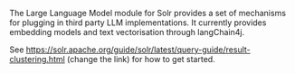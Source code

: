 <!--
  Licensed to the Apache Software Foundation (ASF) under one or more
  contributor license agreements.  See the NOTICE file distributed with
  this work for additional information regarding copyright ownership.
  The ASF licenses this file to You under the Apache License, Version 2.0
  (the "License"); you may not use this file except in compliance with
  the License.  You may obtain a copy of the License at

      http://www.apache.org/licenses/LICENSE-2.0

  Unless required by applicable law or agreed to in writing, software
  distributed under the License is distributed on an "AS IS" BASIS,
  WITHOUT WARRANTIES OR CONDITIONS OF ANY KIND, either express or implied.
  See the License for the specific language governing permissions and
  limitations under the License.
-->

The Large Language Model module for Solr provides a set of mechanisms for plugging in third party LLM implementations.
It currently provides embedding models and text vectorisation through langChain4j.

See https://solr.apache.org/guide/solr/latest/query-guide/result-clustering.html (change the link) for how to get started.
